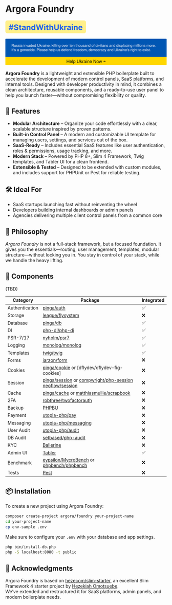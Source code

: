 # Argora Foundry

[![StandWithUkraine](https://raw.githubusercontent.com/vshymanskyy/StandWithUkraine/main/badges/StandWithUkraine.svg)](https://github.com/vshymanskyy/StandWithUkraine/blob/main/docs/README.md)

[![SWUbanner](https://raw.githubusercontent.com/vshymanskyy/StandWithUkraine/main/banner2-direct.svg)](https://github.com/vshymanskyy/StandWithUkraine/blob/main/docs/README.md)

**Argora Foundry** is a lightweight and extensible PHP boilerplate built to accelerate the development of modern control panels, SaaS platforms, and internal tools. Designed with developer productivity in mind, it combines a clean architecture, reusable components, and a ready-to-use user panel to help you launch faster—without compromising flexibility or quality.

## 🚀 Features

- **Modular Architecture** – Organize your code effortlessly with a clear, scalable structure inspired by proven patterns.
- **Built-in Control Panel** – A modern and customizable UI template for managing users, settings, and services out of the box.
- **SaaS-Ready** – Includes essential SaaS features like user authentication, roles & permissions, usage tracking, and more.
- **Modern Stack** – Powered by PHP 8+, Slim 4 Framework, Twig templates, and Tabler UI for a clean frontend.
- **Extensible & Tested** – Designed to be extended with custom modules, and includes support for PHPUnit or Pest for reliable testing.

## 🛠️ Ideal For

- SaaS startups launching fast without reinventing the wheel  
- Developers building internal dashboards or admin panels  
- Agencies delivering multiple client control panels from a common core

## 🧱 Philosophy

*Argora Foundry* is not a full-stack framework, but a focused foundation. It gives you the essentials—routing, user management, templates, modular structure—without locking you in. You stay in control of your stack, while we handle the heavy lifting.

## 🧩 Components

(TBD)

| Category | Package | Integrated |
| --- | --- | --- |
| Authentication | [pinga/auth](https://packagist.org/packages/pinga/auth) | ✅ |
| Storage | [league/flysystem](https://packagist.org/packages/league/flysystem) | ❌ |
| Database | [pinga/db](https://packagist.org/packages/pinga/db) | ✅ |
| DI | [php-di/php-di](https://packagist.org/packages/php-di/php-di) | ✅ |
| PSR-7/17 | [nyholm/psr7](https://packagist.org/packages/nyholm/psr7) | ✅ |
| Logging | [monolog/monolog](https://packagist.org/packages/monolog/monolog) | ✅ |
| Templates | [twig/twig](https://packagist.org/packages/twig/twig) | ✅ |
| Forms | [jarzon/form](https://packagist.org/packages/jarzon/form) | ❌ |
| Cookies | [pinga/cookie](https://packagist.org/packages/pinga/cookie) or [dflydev/dflydev-fig-cookies] | ❌ |(https://packagist.org/packages/dflydev/dflydev-fig-cookies) | ❌ |
| Session | [pinga/session](https://packagist.org/packages/pinga/session) or [compwright/php-session](compwright/php-session)<br>[neoflow/session](neoflow/session) | ❌ |
| Cache | [pinga/cache](https://github.com/getpinga/cache) or [matthiasmullie/scrapbook](https://packagist.org/packages/matthiasmullie/scrapbook) | ❌ |
| 2FA | [robthree/twofactorauth](https://packagist.org/packages/robthree/twofactorauth) | ❌ |
| Backup | [PHPBU](https://phpbu.de/) | ❌ |
| Payment | [utopia-php/pay](https://packagist.org/packages/utopia-php/pay) | ❌ |
| Messaging | [utopia-php/messaging](https://packagist.org/packages/utopia-php/messaging) | ❌ |
| User Audit | [utopia-php/audit](https://packagist.org/packages/utopia-php/audit) | ❌ |
| DB Audit | [setbased/php-audit](https://packagist.org/packages/setbased/php-audit) | ❌ |
| KYC | [Ballerine](https://github.com/ballerine-io/ballerine) | ❌ | N/A | ❌ |
| Admin UI | [Tabler](https://github.com/tabler/tabler) | ✅ | ❌ | ❌ |
| Benchmark | [eypsilon/MycroBench](https://packagist.org/packages/eypsilon/MycroBench) or [phpbench/phpbench](https://packagist.org/packages/phpbench/phpbench) | ❌ |
| Tests | [Pest](https://pestphp.com/) | ❌ |

## 📦 Installation

To create a new project using Argora Foundry:

```bash
composer create-project argora/foundry your-project-name
cd your-project-name
cp env-sample .env
```

Make sure to configure your `.env` with your database and app settings.

```bash
php bin/install-db.php
php -S localhost:8080 -t public
```

## 🙏 Acknowledgments

Argora Foundry is based on [hezecom/slim-starter](https://github.com/omotsuebe/slim-starter), an excellent Slim Framework 4 starter project by [Hezekiah Omotsuebe](https://github.com/omotsuebe).  
We’ve extended and restructured it for SaaS platforms, admin panels, and modern boilerplate needs.